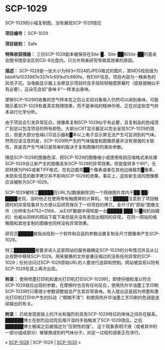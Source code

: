 # SCP-1029
                        




SCP-1029的小幅复制图，没有展现SCP-1029效应



**项目编号：** SCP-1029

**项目级别：** Safe

**特殊收容措施：** 三份SCP-1029副本被保存在Site-█、Site-██和Site-██的基金会图书馆安全区的CD-R光盘内。只允许用来研究导致其效果的原因。

**描述：** SCP-1029是一张大小为683×1024的JPEG格式的图片，其MD5校验值为bbb61a1033967e337e1c691bd1c860fe，有EXIF信息。项目内容为一株紫色的风信子花。当电脑显示器上全屏显示项目时且手指轻轻触摸屏幕时（皮肤接触似乎有必要），这朵花会如”香味卡“一样发出香味。

摩擦SCP-1029时收集的空气样本在之后让实验对象吸入仍然可以闻到香味，可能暗示着SCP-1029有着真实物理效果，而不是单纯的精神作用。正在对这些空气样本进行化学分析。

由于项目会引发异常反应，按像素复制SCP-1029似乎有必要，且复制品的色域须广到足以包含项目的所有颜色。大部分CRT显示器足以完全呈现SCP-1029的效应，但是大部分低端LCD显示器和█年以上电子显示屏无法产生可监测到的气味。然而应该注意的是，SCP-1029所产生的气味强度和图像质量并没有很强的关联性，其是否产生气味只是简单的取决于复制图像时的某些参数。

降低SCP-1029的图像色深、把SCP-1029的图像缩小或使用有损压缩格式来处理SCP-1029会让新产生的图像丢失SCP-1029的异常效果。但是旋转多个90°，无损转换为PNG或者TIFF格式、在右边裁剪██个像素或者在其他边缘裁剪█像素、未损失信息的数字拷贝并不影响SCP-1029的效果。事实上，这些新生成的图像都应该被称为SCP-1029。

SCP-1029被特工█████在URL为[数据删除]的一个网络图片库内于██/██/████发现，当时他正在使用带有触摸屏的计算机。 特工█████注意到了项目触摸时的异常现象并为方便以后研究保存了一份项目的拷贝。全尺寸的“原始”图像文件（分辨率为4752×3168， 从EXIF数据中得知是一台█████ ███ 50█相机拍摄的）也被从同样的网站下载下来但是并没有表现出相同的异常。 在同一网站的缩略图和其他复制的图像也同样没有异常效果。

研究员█████被指派找到一个软件和合适的参数设置复制全尺寸图像来产生SCP-1029。

特工███████被要求进入这家网站的服务器确定SCP-1029的分布情况并且从公众视野中移除SCP-1029。用来替换的文件是重压缩过的没有任何异常的SCP-1029；任何访问过SCP-1029原始URL的人要进行追踪和控制。网站被监视以防有SCP-1029在其上再次出现。

**附录：** 使用喷墨打印机和激光打印机打印SCP-1029时，即使仔细校准以符合SCP-1029效应出现的参数，在摩擦时也没有任何反应，使用热升华油墨工艺印刷SCP-1029时只需很少参数调整就会产生其异常香味。有人提出这是因为喷墨和激光打印机打印中产生的抖动（“模糊不清”）和使用热升华油墨工艺印刷的色调是连续输出的有关。

**附录：** 已经发现皮肤上的汗水和强烈的具有SCP-1029特征的体味之间存在联系。██████博士在剧烈运动完后用汗湿的手指触发了SCP-1029效应。之后██████博士被闻之后被描述为“压倒性的强”。 这个现象表明汗液（或者其中的一部分组成部分）被替换成别的气味分子。对这一过程的调查正在进行。



« [SCP-1028](/scp-1028) | SCP-1029 | [SCP-1030](/scp-1030) »





                    